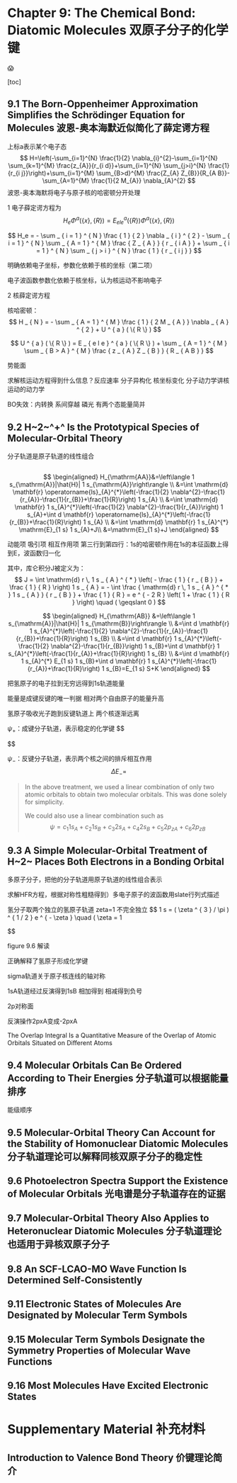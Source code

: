 # Chapter 9: The Chemical Bond: Diatomic Molecules                                                                                                                                  双原子分子的化学键

:scream:

[toc]

## 9.1 The Born-Oppenheimer Approximation Simplifies the Schrödinger Equation for Molecules                                                                                                                     波恩-奥本海默近似简化了薛定谔方程



上标a表示某个电子态
$$
H=\left(-\sum_{i=1}^{N} \frac{1}{2} \nabla_{i}^{2}-\sum_{i=1}^{N} \sum_{k=1}^{M} \frac{z_{A}}{r_{i d}}+\sum_{i=1}^{N} \sum_{j>i}^{N} \frac{1}{r_{i j}}\right)+\sum_{i=1}^{M} \sum_{B>d}^{M} \frac{Z_{A} Z_{B}}{R_{A B}}-\sum_{A=1}^{M} \frac{1}{2 M_{A}} \nabla_{A}^{2}
$$
波恩-奥本海默将电子与原子核的哈密顿分开处理



1 电子薛定谔方程为
$$
H _ { e } \Phi ^ { a } ( \{ x \} , \{ R \} ) = E _ { e l e } ^ { a } ( \{ R \} ) \Phi ^ { a } ( \{ x \} , \{ R \} )
$$

$$
H_e = - \sum _ { i = 1 } ^ { N } \frac { 1 } { 2 } \nabla _ { i } ^ { 2 } - \sum _ { i = 1 } ^ { N } \sum _ { A = 1 } ^ { M } \frac { Z _ { A } } { r _ { i A } } + \sum _ { i = 1 } ^ { N } \sum _ { j > i } ^ { N } \frac { 1 } { r _ { i j } }
$$

明确依赖电子坐标，参数化依赖于核的坐标（第二项）

 电子波函数参数化依赖于核坐标，认为核运动不影响电子



2 核薛定谔方程

核哈密顿：
$$
H _ { N } = - \sum _ { A = 1 } ^ { M } \frac { 1 } { 2 M _ { A } } \nabla _ { A } ^ { 2 } + U ^ { a } ( \{ R \} )
$$

$$
U ^ { a } ( \{ R \} ) = E _ { e l e } ^ { a } ( \{ R \} ) + \sum _ { A = 1 } ^ { M } \sum _ { B > A } ^ { M } \frac { z _ { A } Z _ { B } } { R _ { A B } }
$$

势能面

求解核运动方程得到什么信息？反应速率 分子异构化 核坐标变化 分子动力学讲核运动的动力学

BO失效：内转换 系间穿越 磷光 有两个态能量简并

## 9.2 H~2~^+^ Is the Prototypical Species of Molecular-Orbital Theory

分子轨道是原子轨道的线性组合



## 

$$
\begin{aligned}
H_{\mathrm{AA}}&=\left\langle 1 s_{\mathrm{A}}|\hat{H}| 1 s_{\mathrm{A}}\right\rangle \\
&=\int \mathrm{d} \mathbf{r} \operatorname{ls}_{A}^{*}\left(-\frac{1}{2} \nabla^{2}-\frac{1}{r_{A}}-\frac{1}{r_{B}}+\frac{1}{R}\right) 1 s_{A} \\
&=\int \mathrm{d} \mathbf{r} 1 s_{A}^{*}\left(-\frac{1}{2} \nabla^{2}-\frac{1}{r_{A}}\right) 1 s_{A}+\int d \mathbf{r} \operatorname{ls}_{A}^{*}\left(-\frac{1}{r_{B}}+\frac{1}{R}\right) 1 s_{A} \\
&=\int \mathrm{d} \mathbf{r} 1 s_{A}^{*} \mathrm{E}_{1 s} 1 s_{A}+J\\
&=\mathrm{E}_{1 s}+J
\end{aligned}
$$

动能项 吸引项 相互作用项 第三行到第四行：1s的哈密顿作用在1s的本征函数上得到E，波函数归一化

其中，库仑积分J被定义为：
$$
J = \int \mathrm{d} r \, 1 s _ { A } ^ { * } \left( - \frac { 1 } { r _ { B } } + \frac { 1 } { R } \right) 1 s _ { A } = - \int \frac { \mathrm{d} r \, 1 s _ { A } ^ { * } 1 s _ { A } } { r _ { B } } + \frac { 1 } { R } = e ^ { - 2 R } \left( 1 + \frac { 1 } { R } \right) \quad ( \geqslant 0 )
$$

$$
\begin{aligned}
H_{\mathrm{AB}} &=\left\langle 1 s_{\mathrm{A}}|\hat{H}| 1 s_{\mathrm{B}}\right\rangle \\
&=\int d \mathbf{r} 1 s_{A}^{*}\left(-\frac{1}{2} \nabla^{2}-\frac{1}{r_{A}}-\frac{1}{r_{B}}+\frac{1}{R}\right) 1 s_{B} \\
&=\int d \mathbf{r} 1 s_{A}^{*}\left(-\frac{1}{2} \nabla^{2}-\frac{1}{r_{B}}\right) 1 s_{B}+\int d \mathbf{r} 1 s_{A}^{*}\left(-\frac{1}{r_{A}}+\frac{1}{R}\right) 1 s_{B} \\
&=\int d \mathbf{r} 1 s_{A}^{*} E_{1 s} 1 s_{B}+\int d \mathbf{r} 1 s_{A}^{*}\left(-\frac{1}{r_{A}}+\frac{1}{R}\right) 1 s_{B}=E_{1 s} S+K
\end{aligned}
$$

把氢原子的电子拉到无穷远得到1s轨道能量

能量是成键反键的唯一判据 相对两个自由原子的能量升高

氢原子吸收光子跑到反键轨道上 两个核逐渐远离

$\psi_+$：成键分子轨道，表示稳定的化学键
$$

$$


$\psi_-$：反键分子轨道，表示两个核之间的排斥相互作用
$$
\Delta E_{-} =
$$

> In the above treatment, we used a linear combination of only two atomic orbitals to obtain two molecular orbitals. This was done solely for simplicity.
>
> We could also use a linear combination such as
> $$
> \psi = c _ { 1 } 1 s _ { A } + c _ { 2 } 1 s _ { B } + c _ { 3 } 2 s _ { A } + c _ { 4 } 2 s _ { B } + c _ { 5 } 2 p _ { z A } + c _ { 6 } 2 p _ { z B }
> $$



## 9.3 A Simple Molecular-Orbital Treatment of H~2~ Places Both Electrons in a Bonding Orbital

多原子分子，把他的分子轨道用原子轨道的线性组合表示

求解HFR方程，根据对称性粗糙得到）多电子原子的波函数用slate行列式描述



氢分子取两个独立的氢原子轨道 zeta=1 不完全独立
$$
1 s = ( \zeta ^ { 3 } / \pi ) ^ { 1 / 2 } e ^ { - \zeta } \quad ( \zeta = 1
$$


figure 9.6 解读 

正确解释了氢原子形成化学键



sigma轨道关于原子核连线的轴对称



1sA轨道经过反演得到1sB 相加得到 相减得到负号



2p对称面

反演操作2pxA变成-2pxA

The Overlap Integral Is a Quantitative Measure of the Overlap of Atomic Orbitals Situated on Different Atoms

## 9.4 Molecular Orbitals Can Be Ordered According to Their Energies                                                             分子轨道可以根据能量排序



能级顺序

## 9.5 Molecular-Orbital Theory Can Account for the Stability of Homonuclear Diatomic Molecules                                                                                        分子轨道理论可以解释同核双原子分子的稳定性



## 9.6 Photoelectron Spectra Support the Existence of Molecular Orbitals                                                                                                                                            光电谱是分子轨道存在的证据



## 9.7 Molecular-Orbital Theory Also Applies to Heteronuclear Diatomic Molecules                                                                                                                                       分子轨道理论也适用于异核双原子分子



## 9.8 An SCF-LCAO-MO Wave Function Is Determined Self-Consistently



## 9.11 Electronic States of Molecules Are Designated by Molecular Term Symbols



## 9.15 Molecular Term Symbols Designate the Symmetry Properties of Molecular Wave Functions



## 9.16 Most Molecules Have Excited Electronic States



# Supplementary Material 补充材料

## Introduction to Valence Bond Theory 价键理论简介

